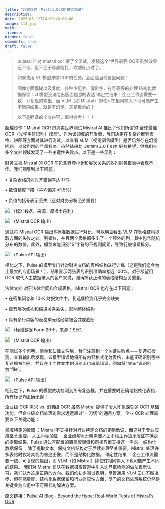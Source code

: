 ```yaml
---
title: "超越炒作：MistralOCR的真实测试"
description: 
date: 2025-03-12T14:09:48+08:00
image: 111.jpg
math: 
license: 
hidden: false
comments: true
draft: false
---
```

> pulseai 针对 mistral ocr 做了个测试，发现这个“世界最强 OCR”虽然效果还不错，但不至于哪都能打，吹嘘有点过了。
> 
> 如果使用 VL 模型来做OCR的任务，会面临当前这些问题：
> 
> 图像方面模糊以及角度、各种少见字、偏僻字、符号等等的处理
> 结构化数据保留：vl 模型没法给出版面信息的表达
> 确定性结果：企业工作流需要一致、可复现的输出，而 VLM（如 Mistral）即使> 在相同输入下也可能产生不同的结果。就是有幻觉，这是致命的！
>
> 以下是翻译的全文内容，值得参考！！！

超越炒作：Mistral OCR 的真实世界测试
Mistral AI 推出了他们所谓的“全球最佳 OCR（光学字符识别）模型”。作为该领域的开发者，我们决定在复杂的嵌套表格、饼图等方面对其进行测试，以查看 VLM（视觉语言模型）是否仍然存在幻觉问题，以及问题的严重程度。虽然结果比 Gemini 2.0 Flash 更有希望，但我们在多个文档领域发现了一些关键性失败点。以下是一些示例：

财务文档
Mistral 的 OCR 在包含嵌套小计和层次关系的多列财务报表中表现不佳。我们观察到以下问题：

• 复杂表格的列对齐错误率达 17%

• 数值精度下降（平均偏差 ±1.5%）

• 负值的括号表示丢失（这对财务分析至关重要）

![](asserts/1.png)
（标准数据，来源：摩根士丹利）

![](asserts/2.png)
（Mistral OCR 输出）

通过将 Mistral OCR 输出与标准数据进行对比，可以明显看出 VLM 在表格结构提取方面的失败之处。列错位，并且两个表格都多出了一个额外的列，其中包含随机分布的数值。此外，模型未能识别“$”字符的不规则间距，导致行被错误拆分。

![](asserts/3.png)
（Pulse API 输出）

相比之下，Pulse 的模型专门针对财务文档的表格结构进行训练（这是我们迄今为止最大的应用场景！），结果显示两张表的识别准确率接近 100%。对于希望用 OCR 取代人工数据录入的客户来说，准确捕获正确的表格结构至关重要。

法律文档
对于法律合同和合规表格，Mistral OCR 也存在以下问题：

• 在密集问卷和 10-K 财报文件中，复选框检测几乎完全缺失

• 章节层次结构和缩进关系丢失，影响整体结构

• 具有多行内容的表格单元格经常被合并或截断

![](asserts/21.png)
（标准数据 Form 20-F，来源：SEC）

![](asserts/22.png)
（Mistral OCR 输出）

在测试多个问卷、清单和法律文件后，我们注意到一个关键失败点——复选框检测。查看输出后发现，该模型错误地将所有内容格式化为表格，未能正确识别哪些复选框被勾选，并且在小字体文本的识别上也出现错误，例如将“filter”误识别为“file”。

![](asserts/23.png)
（Pulse API 输出）

相比之下，Pulse 的模型成功检测到所有复选框，并在需要时正确地格式化表格，所有标记均正确无误！

企业级 OCR 需求 vs. 消费级 OCR
虽然 Mistral 提供了令人印象深刻的 OCR 基础功能，但企业级文档处理的需求远远超过“一刀切”的通用方案。企业 OCR 处理需要以下关键功能：

领域特定的微调 ：Mistral 不支持针对行业特定文档的定制微调，而这对于专业应用至关重要。
人工审核验证 ：企业级解决方案需要人工审核工作流来验证不确定的提取结果。Pulse 通过可配置的置信度阈值和审核界面支持这一需求。
结构化数据保留 ：除了提取文本，保持文档结构对于后续处理至关重要。Mistral 处理许多表格时仅将其视为普通图像，而不是结构化数据。
确定性结果 ：企业工作流需要一致、可复现的输出，而 VLM（如 Mistral）即使在相同输入下也可能产生不同的结果。
我们对 Mistral 团队在数据摄取管道中引入边界框检测的做法表示认可，我们认为这是正确的方向。我们的初步测试表明，尽管通用 VLM 正在不断进步，但在高精度、结构化数据保留和行业适应性方面，专门的文档处理系统仍然是关键业务应用中不可替代的解决方案。

原文链接：[Pulse AI Blog - Beyond the Hype: Real-World Tests of Mistral's OCR](https://www.runpulse.com/blog/beyond-the-hype-real-world-tests-of-mistrals-ocr)